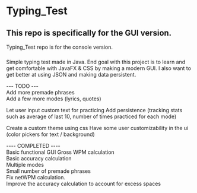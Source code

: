 # Typing_Test

This repo is specifically for the GUI version.   
---
Typing_Test repo is for the console version.

###
Simple typing test made in Java.  End goal with this project is to learn and get comfortable with JavaFX & CSS by making a modern GUI.
I also want to get better at using JSON and making data persistent.


--- TODO ---     
Add more premade phrases  
Add a few more modes (lyrics, quotes)  

Let user input custom text for practicing
Add persistence (tracking stats such as average of last 10, number of times practiced for each mode)

Create a custom theme using css
Have some user customizability in the ui (color pickers for text / background)

  
---- COMPLETED ----  
Basic functional GUI
Gross WPM calculation  
Basic accuracy calculation  
Multiple modes  
Small number of premade phrases  
Fix netWPM calculation.  
Improve the accuracy calculation to account for excess spaces
